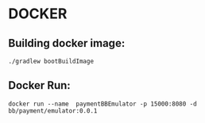 # DOCKER
## Building docker image:
`./gradlew bootBuildImage`

## Docker Run:
`docker run --name  paymentBBEmulator -p 15000:8080 -d bb/payment/emulator:0.0.1`